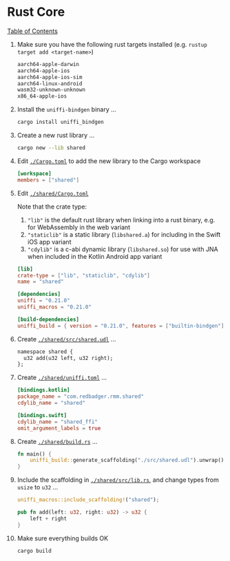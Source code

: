 # Rust Core

[Table of Contents](./new-project.md)

1. Make sure you have the following rust targets installed (e.g. `rustup target add <target-name>`)

   ```txt
   aarch64-apple-darwin
   aarch64-apple-ios
   aarch64-apple-ios-sim
   aarch64-linux-android
   wasm32-unknown-unknown
   x86_64-apple-ios
   ```

1. Install the `uniffi-bindgen` binary ...

   ```sh
   cargo install uniffi_bindgen
   ```

1. Create a new rust library ...

   ```sh
   cargo new --lib shared
   ```

1. Edit [`./Cargo.toml`](../Cargo.toml) to add the new library to the Cargo workspace

   ```toml
   [workspace]
   members = ["shared"]
   ```

1. Edit [`./shared/Cargo.toml`](../shared/Cargo.toml)

   Note that the crate type:

   1. `"lib"` is the default rust library when linking into a rust binary, e.g. for WebAssembly in the web variant
   1. `"staticlib"` is a static library (`libshared.a`) for including in the Swift iOS app variant
   1. `"cdylib"` is a c-abi dynamic library (`libshared.so`) for use with JNA when included in the Kotlin Android app variant

   ```toml
   [lib]
   crate-type = ["lib", "staticlib", "cdylib"]
   name = "shared"

   [dependencies]
   uniffi = "0.21.0"
   uniffi_macros = "0.21.0"

   [build-dependencies]
   uniffi_build = { version = "0.21.0", features = ["builtin-bindgen"] }
   ```

1. Create [`./shared/src/shared.udl`](../shared/src/shared.udl) ...

   ```txt
   namespace shared {
     u32 add(u32 left, u32 right);
   };
   ```

1. Create [`./shared/uniffi.toml`](../shared/uniffi.toml) ...

   ```toml
   [bindings.kotlin]
   package_name = "com.redbadger.rmm.shared"
   cdylib_name = "shared"

   [bindings.swift]
   cdylib_name = "shared_ffi"
   omit_argument_labels = true
   ```

1. Create [`./shared/build.rs`](../shared/build.rs) ...

   ```rust
   fn main() {
       uniffi_build::generate_scaffolding("./src/shared.udl").unwrap();
   }
   ```

1. Include the scaffolding in [`./shared/src/lib.rs`](../shared/src/lib.rs), and change types from `usize` to `u32` ...

   ```rust
   uniffi_macros::include_scaffolding!("shared");

   pub fn add(left: u32, right: u32) -> u32 {
       left + right
   }
   ```

1. Make sure everything builds OK

   ```sh
   cargo build
   ```
